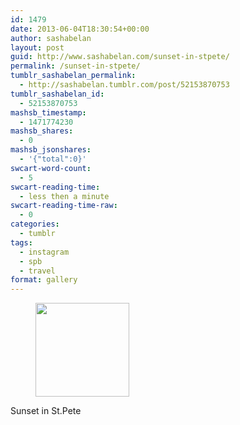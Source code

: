 ```yaml
---
id: 1479
date: 2013-06-04T18:30:54+00:00
author: sashabelan
layout: post
guid: http://www.sashabelan.com/sunset-in-stpete/
permalink: /sunset-in-stpete/
tumblr_sashabelan_permalink:
  - http://sashabelan.tumblr.com/post/52153870753
tumblr_sashabelan_id:
  - 52153870753
mashsb_timestamp:
  - 1471774230
mashsb_shares:
  - 0
mashsb_jsonshares:
  - '{"total":0}'
swcart-word-count:
  - 5
swcart-reading-time:
  - less then a minute
swcart-reading-time-raw:
  - 0
categories:
  - tumblr
tags:
  - instagram
  - spb
  - travel
format: gallery
---
```

<div id='gallery-429' class='gallery galleryid-1479 gallery-columns-3 gallery-size-thumbnail'>
  <figure class='gallery-item'> 
  
  <div class='gallery-icon landscape'>
    <a href='http://www.sashabelan.ru/sunset-in-stpete/attachment/1480/'><img width="150" height="150" src="http://www.sashabelan.ru/wp-content/uploads/2013/06/tumblr_mnvsri7mzX1qarj97o1_1280-150x150.jpg" class="attachment-thumbnail size-thumbnail" alt="" srcset="http://www.sashabelan.ru/wp-content/uploads/2013/06/tumblr_mnvsri7mzX1qarj97o1_1280-150x150.jpg 150w, http://www.sashabelan.ru/wp-content/uploads/2013/06/tumblr_mnvsri7mzX1qarj97o1_1280-300x300.jpg 300w, http://www.sashabelan.ru/wp-content/uploads/2013/06/tumblr_mnvsri7mzX1qarj97o1_1280-230x230.jpg 230w, http://www.sashabelan.ru/wp-content/uploads/2013/06/tumblr_mnvsri7mzX1qarj97o1_1280-350x350.jpg 350w, http://www.sashabelan.ru/wp-content/uploads/2013/06/tumblr_mnvsri7mzX1qarj97o1_1280.jpg 612w" sizes="(max-width: 150px) 100vw, 150px" /></a>
  </div></figure>
</div>

Sunset in St.Pete